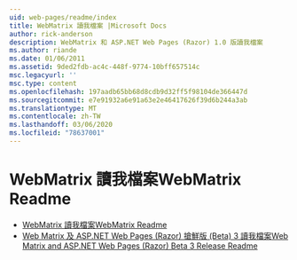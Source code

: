 ```yaml
---
uid: web-pages/readme/index
title: WebMatrix 讀我檔案 |Microsoft Docs
author: rick-anderson
description: WebMatrix 和 ASP.NET Web Pages (Razor) 1.0 版讀我檔案
ms.author: riande
ms.date: 01/06/2011
ms.assetid: 9ded2fdb-ac4c-448f-9774-10bff657514c
msc.legacyurl: ''
msc.type: content
ms.openlocfilehash: 197aadb65bb68d8cdb9d32ff5f98104de366447d
ms.sourcegitcommit: e7e91932a6e91a63e2e46417626f39d6b244a3ab
ms.translationtype: MT
ms.contentlocale: zh-TW
ms.lasthandoff: 03/06/2020
ms.locfileid: "78637001"
---
```

# <a name="webmatrix-readme"></a><span data-ttu-id="67feb-103">WebMatrix 讀我檔案</span><span class="sxs-lookup"><span data-stu-id="67feb-103">WebMatrix Readme</span></span>

- [<span data-ttu-id="67feb-104">WebMatrix 讀我檔案</span><span class="sxs-lookup"><span data-stu-id="67feb-104">WebMatrix Readme</span></span>](overview.md)
- [<span data-ttu-id="67feb-105">Web Matrix 及 ASP.NET Web Pages (Razor) 搶鮮版 (Beta) 3 讀我檔案</span><span class="sxs-lookup"><span data-stu-id="67feb-105">Web Matrix and ASP.NET Web Pages (Razor) Beta 3 Release Readme</span></span>](beta3.md)
